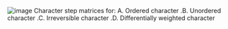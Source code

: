 ![image](https://user-images.githubusercontent.com/75465037/103789863-72135080-507b-11eb-9b94-13cec30d6650.png)
Character step matrices for: A. Ordered character .B. Unordered character .C. Irreversible character .D. Differentially weighted character